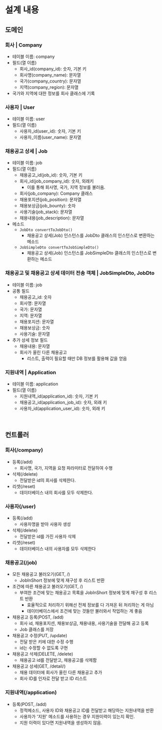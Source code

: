 # 설계 내용

## 도메인
### 회사 | Company
* 테이블 이름: company
* 필드(열 이름)
    - 회사_id(company_id): 숫자, 기본 키
    - 회사명(company_name): 문자열
    - 국가(company_country): 문자열
    - 지역(company_region): 문자열
* 국가와 지역에 대한 정보를 회사 클래스에 기록

### 사용자 | User
* 테이블 이름: user
* 필드(열 이름)
    - 사용자_id(user_id): 숫자, 기본 키
    - 사용자_이름(user_name): 문자열

### 채용공고 상세 | Job
* 테이블 이름: job
* 필드(열 이름)
    - 채용공고_id(job_id): 숫자, 기본 키
    - 회사_id(job_company_id): 숫자, 외래키
        + 이를 통해 회사명, 국가, 지역 정보를 불러옴.
    - 회사(job_company): Company 클래스
    - 채용포지션(job_position): 문자열
    - 채용보상금(job_bounty): 숫자
    - 사용기술(job_stack): 문자열
    - 채용내용(job_description): 문자열
* 메소드
    - `JobDto convertToJobDto()`
        + 채용공고 상세(Job) 인스턴스를 JobDto 클래스의 인스턴스로 변환하는 메소드
    - `JobSimpleDto convertToJobSimpleDto()`
        + 채용공고 상세(Job) 인스턴스를 JobSimpleDto 클래스의 인스턴스로 변환하는 메소드

### 채용공고 및 채용공고 상세 데이터 전송 객체 | JobSimpleDto, JobDto
* 테이블 이름: job
* 공통 필드
    - 채용공고_id: 숫자
    - 회사명: 문자열
    - 국가: 문자열
    - 지역: 문자열
    - 채용포지션: 문자열
    - 채용보상금: 숫자
    - 사용기술: 문자열
* 추가 상세 정보 필드
    - 채용내용: 문자열
    - 회사가 올린 다른 채용공고
        + 리스트, 출력이 필요할 때만 DB 정보를 활용해 값을 얻음

### 지원내역 | Application
* 테이블 이름: application
* 필드(열 이름)
    - 지원내역_id(application_id): 숫자, 기본 키
    - 채용공고_id(application_job_id): 숫자, 외래 키
    - 사용자_id(application_user_id): 숫자, 외래 키

<br>

## 컨트롤러
### 회사(/company)
* 등록(/add)
    - 회사명, 국가, 지역을 요청 파라미터로 전달하여 수행
* 삭제(/delete)
    - 전달받은 id의 회사를 삭제한다.
* 리셋(/reset)
    - 데이터베이스 내의 회사를 모두 삭제한다.

### 사용자(/user)
* 등록(/add)
    - 사용자명을 받아 사용자 생성
* 삭제(/delete)
    - 전달받은 id를 가진 사용자 삭제
* 리셋(/reset)
    - 데이터베이스 내의 사용자를 모두 삭제한다

### 채용공고(/job)
* 모든 채용공고 불러오기(GET, /)
    - JobInShort 정보에 맞게 재구성 후 리스트 반환
* 조건에 따른 채용공고 불러오기(GET, /)
    - 부여한 조건에 맞는 채용공고 목록을 JobInShort 정보에 맞게 재구성 후 리스트 반환 
        + 효율적으로 처리하기 위해선 전체 정보를 다 가져온 뒤 처리하는 게 아님
        + 데이터베이스에서 조건에 맞는 것들만 불러와서 작업하는 게 좋음
* 채용공고 등록(POST, /add)
    - 회사 id, 채용포지션, 채용보상금, 채용내용, 사용기술을 전달해 공고 등록
    - Job 클래스를 저장
* 채용공고 수정(PUT, /update)
    - 전달 받은 키에 대한 수정 수행
    - id는 수정할 수 없도록 구현
* 채용공고 삭제(DELETE, /delete)
    - 채용공고 id를 전달받고, 채용공고를 삭제함
* 채용공고 상세(GET, /detail/)
    - 채용 데이터에 회사가 올린 다른 채용공고 추가
    - 회사 ID를 인자로 전달 받고 ID 리스트 

### 지원내역(/application)
* 등록(POST, /add)
    - 정적메소드, 사용자 ID와 채용공고 ID를 전달받고 해당하는 지원내역을 반환
    - 사용자가 '지원' 메소드를 사용하는 경우 지원이력이 있는지 확인.
    - 지원 이력이 있다면 지원내역을 생성하지 않음.